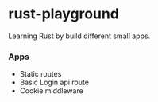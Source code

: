 # rust-playground

Learning Rust by build different small apps.

### Apps

- Static routes
- Basic Login api route
- Cookie middleware
